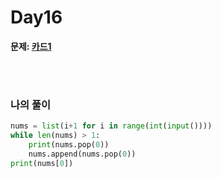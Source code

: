 # Day16

**문제: [카드1](https://www.acmicpc.net/problem/2161)**

<br/>
<br/>

### 나의 풀이
```python
nums = list(i+1 for i in range(int(input())))
while len(nums) > 1:
    print(nums.pop(0))
    nums.append(nums.pop(0))
print(nums[0])
```